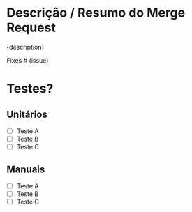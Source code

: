 # Descrição / Resumo do Merge Request

{description}

Fixes # (issue)

# Testes?

## Unitários
- [ ] Teste A
- [ ] Teste B
- [ ] Teste C

## Manuais
- [ ] Teste A
- [ ] Teste B
- [ ] Teste C